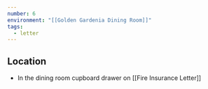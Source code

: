 ```yaml
---
number: 6
environment: "[[Golden Gardenia Dining Room]]"
tags:
  - letter
---
```

## Location 
- In the dining room cupboard drawer on [[Fire Insurance Letter]]